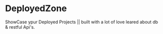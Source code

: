 # DeployedZone
ShowCase ypur Deployed Projects || built with a lot of love leared about db &amp; restful Api's.
